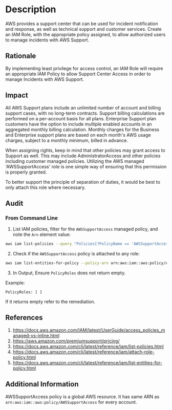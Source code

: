 # Description

AWS provides a support center that can be used for incident notification and response, as well as technical support and customer services. Create an IAM Role, with the appropriate policy assigned, to allow authorized users to manage incidents with AWS Support.

## Rationale

By implementing least privilege for access control, an IAM Role will require an appropriate IAM Policy to allow Support Center Access in order to manage Incidents with AWS Support.

## Impact

All AWS Support plans include an unlimited number of account and billing support cases, with no long-term contracts. Support billing calculations are performed on a per-account basis for all plans. Enterprise Support plan customers have the option to include multiple enabled accounts in an aggregated monthly billing calculation. Monthly charges for the Business and Enterprise support plans are based on each month's AWS usage charges, subject to a monthly minimum, billed in advance.

When assigning rights, keep in mind that other policies may grant access to Support as well. This may include AdministratorAccess and other policies including customer managed policies. Utilizing the AWS managed 'AWSSupportAccess' role is one simple way of ensuring that this permission is properly granted.

To better support the principle of separation of duties, it would be best to only attach this role where necessary.

## Audit

### From Command Line

1. List IAM policies, filter for the `AWSSupportAccess` managed policy, and note the `Arn` element value:

```sh
aws iam list-policies --query "Policies[?PolicyName == 'AWSSupportAccess']"
```

2. Check if the `AWSSupportAccess` policy is attached to any role:

```sh
aws iam list-entities-for-policy --policy-arn arn:aws:iam::aws:policy/AWSSupportAccess
```

3. In Output, Ensure `PolicyRoles` does not return empty.

Example:

```
PolicyRoles: [ ]
```

If it returns empty refer to the remediation.

## References

1. <https://docs.aws.amazon.com/IAM/latest/UserGuide/access_policies_managed-vs-inline.html>
2. <https://aws.amazon.com/premiumsupport/pricing/>
3. <https://docs.aws.amazon.com/cli/latest/reference/iam/list-policies.html>
4. <https://docs.aws.amazon.com/cli/latest/reference/iam/attach-role-policy.html>
5. <https://docs.aws.amazon.com/cli/latest/reference/iam/list-entities-for-policy.html>

## Additional Information

AWSSupportAccess policy is a global AWS resource. It has same ARN as `arn:aws:iam::aws:policy/AWSSupportAccess` for every account.
